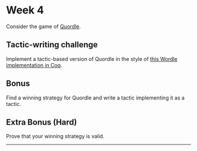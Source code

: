 # Week 4

Consider the game of [Quordle](https://www.quordle.com/). 

## Tactic-writing challenge

Implement a tactic-based version of Quordle in the style of [this Wordle implementation in Coq](https://twitter.com/n1nj4/status/1489388853886521345?s=20&t=kR2DQHF0C6LgfqItmslhWw).

## Bonus

Find a winning strategy for Quordle and write a tactic implementing it as a tactic.

## Extra Bonus (Hard)

Prove that your winning strategy is valid.

---
